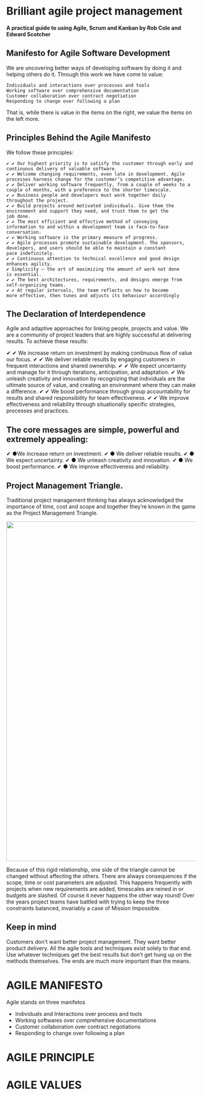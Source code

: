 # Brilliant agile project management
__A practical guide to using Agile, Scrum and Kanban by Rob Cole and Edward Scotcher__

## Manifesto for Agile Software Development
We are uncovering better ways of developing software by doing it
and helping others do it. Through this work we have come to value:

    Individuals and interactions over processes and tools
    Working software over comprehensive documentation
    Customer collaboration over contract negotiation
    Responding to change over following a plan
That is, while there is value in the items on the right, we value the
items on the left more.

## Principles Behind the Agile Manifesto
We follow these principles:

    ✔ ✔ Our highest priority is to satisfy the customer through early and
    continuous delivery of valuable software.
    ✔ ✔ Welcome changing requirements, even late in development. Agile
    processes harness change for the customer’s competitive advantage.
    ✔ ✔ Deliver working software frequently, from a couple of weeks to a
    couple of months, with a preference to the shorter timescale.
    ✔ ✔ Business people and developers must work together daily
    throughout the project.
    ✔ ✔ Build projects around motivated individuals. Give them the
    environment and support they need, and trust them to get the
    job done.
    ✔ ✔ The most efficient and effective method of conveying
    information to and within a development team is face-to-face
    conversation.
    ✔ ✔ Working software is the primary measure of progress.
    ✔ ✔ Agile processes promote sustainable development. The sponsors,
    developers, and users should be able to maintain a constant
    pace indefinitely.
    ✔ ✔ Continuous attention to technical excellence and good design
    enhances agility.
    ✔ Simplicity – the art of maximizing the amount of work not done
    is essential.
    ✔ ✔ The best architectures, requirements, and designs emerge from
    self-organizing teams.
    ✔ ✔ At regular intervals, the team reflects on how to become
    more effective, then tunes and adjusts its behaviour accordingly
    
    
## The Declaration of Interdependence   
Agile and adaptive approaches for linking people, projects and
value.
We are a community of project leaders that are highly successful at
delivering results. To achieve these results:

✔ ✔ We increase return on investment by making continuous flow
of value our focus.
✔ ✔ We deliver reliable results by engaging customers in frequent
interactions and shared ownership.
✔ ✔ We expect uncertainty and manage for it through iterations,
anticipation, and adaptation.
✔ We unleash creativity and innovation by recognizing that
individuals are the ultimate source of value, and creating an
environment where they can make a difference.
✔ ✔ We boost performance through group accountability for results
and shared responsibility for team effectiveness.
✔ ✔ We improve effectiveness and reliability through situationally
specific strategies, processes and practices.

## The core messages are simple, powerful and extremely appealing:

✔ ●We increase return on investment.
✔ ● We deliver reliable results.
✔ ● We expect uncertainty.
✔ ● We unleash creativity and innovation.
✔ ● We boost performance.
✔ ● We improve effectiveness and reliability.

## Project Management Triangle.
Traditional project management thinking has always
acknowledged the importance of time, cost and scope and together
they’re known in the game as the Project Management Triangle.

<img src= 'https://user-images.githubusercontent.com/61450446/124644783-ea27cb00-de92-11eb-9a4d-5bc645d8c9e5.png' width = '900'>

Because of this rigid relationship, one side of the triangle cannot
be changed without affecting the others. There are always
consequences if the scope, time or cost parameters are adjusted.
This happens frequently with projects when new requirements
are added, timescales are reined in or budgets are slashed.
Of course it never happens the other way round! Over the
years project teams have battled with trying to keep the three
constraints balanced, invariably a case of Mission Impossible.

## Keep in mind
Customers don’t want better project management. They want better
product delivery. All the agile tools and techniques exist solely to
that end. Use whatever techniques get the best results but don’t
get hung up on the methods themselves. The ends are much more
important than the means.

# AGILE MANIFESTO
Agile stands on three manifetos
* Individuals and Interactions over process and tools
* Working softwares over comprehensive documentations
* Customer collaboration over contract negotiations
* Responding to change over following a plan
# AGILE PRINCIPLE
# AGILE VALUES

